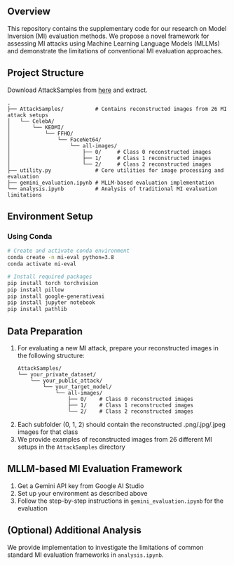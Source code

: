## Overview
This repository contains the supplementary code for our research on Model Inversion (MI) evaluation methods. We propose a novel framework for assessing MI attacks using Machine Learning Language Models (MLLMs) and demonstrate the limitations of conventional MI evaluation approaches.

## Project Structure

Download AttackSamples from [here](https://sutdapac-my.sharepoint.com/:u:/g/personal/hosy_tuyen_sutd_edu_sg/EcoyMY5RYDdBl_Uj7ZfWvTUBa5cDKRUPfIoUL9NLp3WMjA?e=tAD38Q) and extract. 

```
.
├── AttackSamples/          # Contains reconstructed images from 26 MI attack setups
│   └── CelebA/
│       └── KEDMI/
│           └── FFHQ/
│               └── FaceNet64/
│                   └── all-images/
│                       ├── 0/     # Class 0 reconstructed images
│                       ├── 1/     # Class 1 reconstructed images
│                       └── 2/     # Class 2 reconstructed images
├── utility.py              # Core utilities for image processing and evaluation
├── gemini_evaluation.ipynb # MLLM-based evaluation implementation
└── analysis.ipynb          # Analysis of traditional MI evaluation limitations
```

## Environment Setup

### Using Conda
```bash
# Create and activate conda environment
conda create -n mi-eval python=3.8
conda activate mi-eval

# Install required packages
pip install torch torchvision
pip install pillow
pip install google-generativeai
pip install jupyter notebook
pip install pathlib
```

## Data Preparation
1. For evaluating a new MI attack, prepare your reconstructed images in the following structure:
   ```
   AttackSamples/
   └── your_private_dataset/
       └── your_public_attack/
           └── your_target_model/
               └── all-images/
                   ├── 0/    # Class 0 reconstructed images
                   ├── 1/    # Class 1 reconstructed images
                   └── 2/    # Class 2 reconstructed images
   ```
2. Each subfolder (0, 1, 2) should contain the reconstructed .png/.jpg/.jpeg images for that class
3. We provide examples of reconstructed images from 26 different MI setups in the `AttackSamples` directory

## MLLM-based MI Evaluation Framework

1. Get a Gemini API key from Google AI Studio
2. Set up your environment as described above
3. Follow the step-by-step instructions in `gemini_evaluation.ipynb` for the evaluation


## (Optional) Additional Analysis
We provide implementation to investigate the limitations of common standard MI evaluation frameworks in `analysis.ipynb`. 


